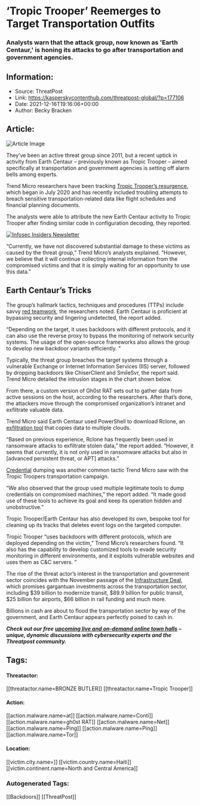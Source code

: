 # ‘Tropic Trooper’ Reemerges to Target Transportation Outfits
### Analysts warn that the attack group, now known as 'Earth Centaur,' is honing its attacks to go after transportation and government agencies.

## Information:
+ Source: ThreatPost
+ Link: https://kasperskycontenthub.com/threatpost-global/?p=177106
+ Date: 2021-12-16T19:16:06+00:00
+ Author: Becky Bracken


## Article:
![Article Image](https://media.threatpost.com/wp-content/uploads/sites/103/2021/12/16141318/centaur-e1639682011813.jpeg)

They’ve been an active threat group since 2011, but a recent uptick in activity from Earth Centaur – previously known as Tropic Trooper – aimed specifically at transportation and government agencies is setting off alarm bells among experts.


Trend Micro researchers have been tracking [Tropic Trooper’s resurgence](https://www.trendmicro.com/en_us/research/21/l/collecting-in-the-dark-tropic-trooper-targets-transportation-and-government-organizations.html), which began in July 2020 and has recently included troubling attempts to breach sensitive transportation-related data like flight schedules and financial planning documents.


The analysts were able to attribute the new Earth Centaur activity to Tropic Trooper after finding similar code in configuration decoding, they reported.


[![Infosec Insiders Newsletter](https://media.threatpost.com/wp-content/uploads/sites/103/2021/07/10165815/infosec_insiders_in_article_promo.png)](https://threatpost.com/infosec-insider-subscription-page/?utm_source=ART&utm_medium=ART&utm_campaign=InfosecInsiders_Newsletter_Promo/)


“Currently, we have not discovered substantial damage to these victims as caused by the threat group,” Trend Micro’s analysts explained. “However, we believe that it will continue collecting internal information from the compromised victims and that it is simply waiting for an opportunity to use this data.”


**Earth Centaur’s Tricks**
--------------------------


The group’s hallmark tactics, techniques and procedures (TTPs) include savvy [red teamwork](https://threatpost.com/ta551-tactics-sliver-red-teaming/175651/), the researchers noted. Earth Centaur is proficient at bypassing security and lingering undetected, the report added.


“Depending on the target, it uses backdoors with different protocols, and it can also use the reverse proxy to bypass the monitoring of network security systems. The usage of the open-source frameworks also allows the group to develop new backdoor variants efficiently. ”


Typically, the threat group breaches the target systems through a vulnerable Exchange or Internet Information Services (IIS) server, followed by dropping backdoors like ChiserClient and SmileSvr, the report said. Trend Micro detailed the intrusion stages in the chart shown below.


From there, a custom version of Gh0st RAT sets out to gather data from active sessions on the host, according to the researchers. After that’s done, the attackers move through the compromised organization’s intranet and exfiltrate valuable data.


Trend Micro said Earth Centaur used PowerShell to download Rclone, an [exfiltration tool](https://threatpost.com/darkwatchman-rat-evolution-fileless-malware/177091/) that copies data to multiple clouds.


“Based on previous experience, Rclone has frequently been used in ransomware attacks to exfiltrate stolen data,” the report added. “However, it seems that currently, it is not only used in ransomware attacks but also in [advanced persistent threat, or APT] attacks.”


[Credential](https://threatpost.com/twitch-leak-emails-passwords/175390/) dumping was another common tactic Trend Micro saw with the Tropic Troopers transportation campaign.


“We also observed that the group used multiple legitimate tools to dump credentials on compromised machines,” the report added. “It made good use of these tools to achieve its goal and keep its operation hidden and unobstructive.”


Tropic Trooper/Earth Centaur has also developed its own, bespoke tool for cleaning up its tracks that deletes event logs on the targeted computer.


Tropic Trooper “uses backdoors with different protocols, which are deployed depending on the victim,” Trend Micro’s researchers found. “It also has the capability to develop customized tools to evade security monitoring in different environments, and it exploits vulnerable websites and uses them as C&C servers. ”


The rise of the threat actor’s interest in the transportation and government sector coincides with the November passage of the [Infrastructure Deal](https://www.whitehouse.gov/briefing-room/statements-releases/2021/11/06/fact-sheet-the-bipartisan-infrastructure-deal/), which promises gargantuan investments across the transportation sector, including $39 billion to modernize transit, $89.9 billion for public transit, $25 billion for airports, $66 billion in rail funding and much more.


Billions in cash are about to flood the transportation sector by way of the government, and Earth Centaur appears perfectly poised to cash in.


***Check out our free*** [***upcoming live and on-demand online town halls***](https://threatpost.com/category/webinars/) ***– unique, dynamic discussions with cybersecurity experts and the Threatpost community.***





## Tags:

#### Threatactor:
[[threatactor.name=BRONZE BUTLER]] [[threatactor.name=Tropic Trooper]]

#### Action:
[[action.malware.name=at]] [[action.malware.name=Conti]] [[action.malware.name=gh0st RAT]] [[action.malware.name=Net]] [[action.malware.name=Ping]] [[action.malware.name=Ping]] [[action.malware.name=Tor]]

#### Location:
[[victim.city.name=]] [[victim.country.name=Haiti]] [[victim.continent.name=North and Central America]]

### Autogenerated Tags:
[[Backdoors]] [[ThreatPost]]

